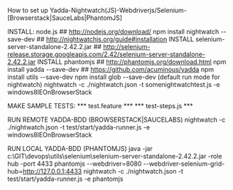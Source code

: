 How to set up Yadda-Nightwatch(JS)-Webdriverjs/Selenium-[Browserstack|SauceLabs|PhantomJS]

INSTALL:
 node.js                                        ## http://nodejs.org/download/
 npm install nightwatch --save-dev              ## http://nightwatchjs.org/guide#installation
 INSTALL selenium-server-standalone-2.42.2.jar  ## http://selenium-release.storage.googleapis.com/2.42/selenium-server-standalone-2.42.2.jar
 INSTALL phantomjs                              ## http://phantomjs.org/download.html
 npm install yadda --save-dev                   ## https://github.com/acuminous/yadda
 npm install utils --save-dev
 npm install glob --save-dev
 (default run mode for nightwatch) nightwatch -c ./nightwatch.json -t somenightwatchtest.js -e windows8IEOnBrowserStack

MAKE SAMPLE TESTS:
 *** test.feature *** 
 *** test-steps.js ***

RUN REMOTE YADDA-BDD (BROWSERSTACK|SAUCELABS)
 nightwatch -c ./nightwatch.json  -t test/start/yadda-runner.js -e windows8IEOnBrowserStack

RUN LOCAL YADDA-BDD (PHANTOMJS)
 java -jar c:\GIT\devops\utils\selenium\selenium-server-standalone-2.42.2.jar -role hub -port 4433
 phantomjs --webdriver=8080 --webdriver-selenium-grid-hub=http://127.0.0.1:4433
 nightwatch -c ./nightwatch.json  -t test/start/yadda-runner.js -e phantomjs


